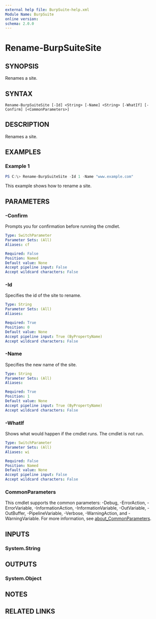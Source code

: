 ```yaml
---
external help file: BurpSuite-help.xml
Module Name: BurpSuite
online version:
schema: 2.0.0
---
```


# Rename-BurpSuiteSite

## SYNOPSIS
Renames a site.

## SYNTAX

```
Rename-BurpSuiteSite [-Id] <String> [-Name] <String> [-WhatIf] [-Confirm] [<CommonParameters>]
```

## DESCRIPTION
Renames a site.

## EXAMPLES

### Example 1
```powershell
PS C:\> Rename-BurpSuiteSite -Id 1 -Name "www.example.com"
```

This example shows how to rename a site.

## PARAMETERS

### -Confirm
Prompts you for confirmation before running the cmdlet.

```yaml
Type: SwitchParameter
Parameter Sets: (All)
Aliases: cf

Required: False
Position: Named
Default value: None
Accept pipeline input: False
Accept wildcard characters: False
```

### -Id
Specifies the id of the site to rename.

```yaml
Type: String
Parameter Sets: (All)
Aliases:

Required: True
Position: 0
Default value: None
Accept pipeline input: True (ByPropertyName)
Accept wildcard characters: False
```

### -Name
Specifies the new name of the site.

```yaml
Type: String
Parameter Sets: (All)
Aliases:

Required: True
Position: 1
Default value: None
Accept pipeline input: True (ByPropertyName)
Accept wildcard characters: False
```

### -WhatIf
Shows what would happen if the cmdlet runs.
The cmdlet is not run.

```yaml
Type: SwitchParameter
Parameter Sets: (All)
Aliases: wi

Required: False
Position: Named
Default value: None
Accept pipeline input: False
Accept wildcard characters: False
```

### CommonParameters
This cmdlet supports the common parameters: -Debug, -ErrorAction, -ErrorVariable, -InformationAction, -InformationVariable, -OutVariable, -OutBuffer, -PipelineVariable, -Verbose, -WarningAction, and -WarningVariable. For more information, see [about_CommonParameters](http://go.microsoft.com/fwlink/?LinkID=113216).

## INPUTS

### System.String

## OUTPUTS

### System.Object
## NOTES

## RELATED LINKS
